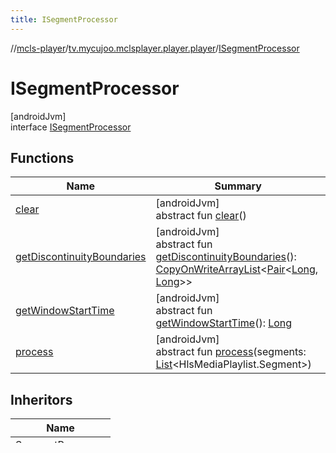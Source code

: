 ```yaml
---
title: ISegmentProcessor
---
```

//[mcls-player](../../../index.html)/[tv.mycujoo.mclsplayer.player.player](../index.html)/[ISegmentProcessor](index.html)



# ISegmentProcessor



[androidJvm]\
interface [ISegmentProcessor](index.html)



## Functions


| Name | Summary |
|---|---|
| [clear](clear.html) | [androidJvm]<br>abstract fun [clear](clear.html)() |
| [getDiscontinuityBoundaries](get-discontinuity-boundaries.html) | [androidJvm]<br>abstract fun [getDiscontinuityBoundaries](get-discontinuity-boundaries.html)(): [CopyOnWriteArrayList](https://developer.android.com/reference/kotlin/java/util/concurrent/CopyOnWriteArrayList.html)&lt;[Pair](https://kotlinlang.org/api/latest/jvm/stdlib/kotlin/-pair/index.html)&lt;[Long](https://kotlinlang.org/api/latest/jvm/stdlib/kotlin/-long/index.html), [Long](https://kotlinlang.org/api/latest/jvm/stdlib/kotlin/-long/index.html)&gt;&gt; |
| [getWindowStartTime](get-window-start-time.html) | [androidJvm]<br>abstract fun [getWindowStartTime](get-window-start-time.html)(): [Long](https://kotlinlang.org/api/latest/jvm/stdlib/kotlin/-long/index.html) |
| [process](process.html) | [androidJvm]<br>abstract fun [process](process.html)(segments: [List](https://kotlinlang.org/api/latest/jvm/stdlib/kotlin.collections/-list/index.html)&lt;HlsMediaPlaylist.Segment&gt;) |


## Inheritors


| Name |
|---|
| [SegmentProcessor](../-segment-processor/index.html) |

